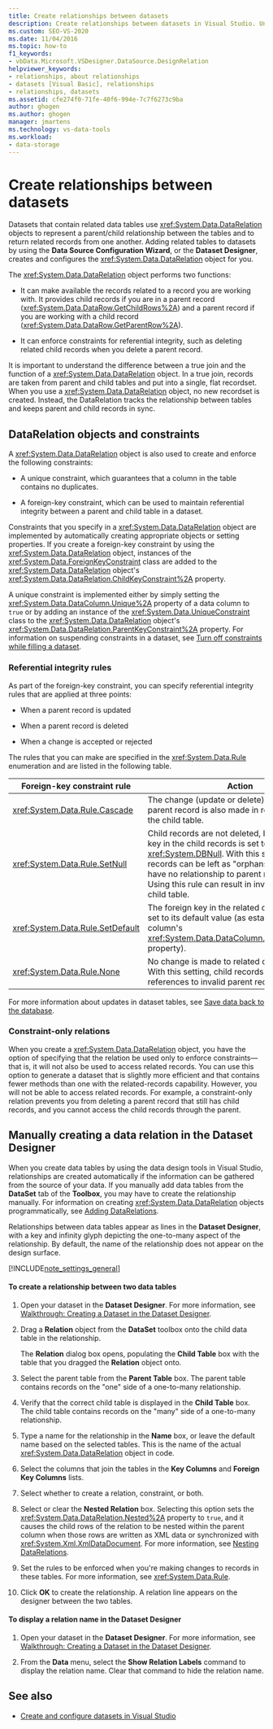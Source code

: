```yaml
---
title: Create relationships between datasets
description: Create relationships between datasets in Visual Studio. Understand DataRelation objects and constraints. Manually create a data relation in Dataset Manager.
ms.custom: SEO-VS-2020
ms.date: 11/04/2016
ms.topic: how-to
f1_keywords:
- vbData.Microsoft.VSDesigner.DataSource.DesignRelation
helpviewer_keywords:
- relationships, about relationships
- datasets [Visual Basic], relationships
- relationships, datasets
ms.assetid: cfe274f0-71fe-40f6-994e-7c7f6273c9ba
author: ghogen
ms.author: ghogen
manager: jmartens
ms.technology: vs-data-tools
ms.workload:
- data-storage
---
```

# Create relationships between datasets
Datasets that contain related data tables use <xref:System.Data.DataRelation> objects to represent a parent/child relationship between the tables and to return related records from one another. Adding related tables to datasets by using the **Data Source Configuration Wizard**, or the **Dataset Designer**, creates and configures the <xref:System.Data.DataRelation> object for you.

The <xref:System.Data.DataRelation> object performs two functions:

- It can make available the records related to a record you are working with. It provides child records if you are in a parent record (<xref:System.Data.DataRow.GetChildRows%2A>) and a parent record if you are working with a child record (<xref:System.Data.DataRow.GetParentRow%2A>).

- It can enforce constraints for referential integrity, such as deleting related child records when you delete a parent record.

It is important to understand the difference between a true join and the function of a <xref:System.Data.DataRelation> object. In a true join, records are taken from parent and child tables and put into a single, flat recordset. When you use a <xref:System.Data.DataRelation> object, no new recordset is created. Instead, the DataRelation tracks the relationship between tables and keeps parent and child records in sync.

## DataRelation objects and constraints
A <xref:System.Data.DataRelation> object is also used to create and enforce the following constraints:

- A unique constraint, which guarantees that a column in the table contains no duplicates.

- A foreign-key constraint, which can be used to maintain referential integrity between a parent and child table in a dataset.

Constraints that you specify in a <xref:System.Data.DataRelation> object are implemented by automatically creating appropriate objects or setting properties. If you create a foreign-key constraint by using the <xref:System.Data.DataRelation> object, instances of the <xref:System.Data.ForeignKeyConstraint> class are added to the <xref:System.Data.DataRelation> object's <xref:System.Data.DataRelation.ChildKeyConstraint%2A> property.

A unique constraint is implemented either by simply setting the <xref:System.Data.DataColumn.Unique%2A> property of a data column to `true` or by adding an instance of the <xref:System.Data.UniqueConstraint> class to the <xref:System.Data.DataRelation> object's <xref:System.Data.DataRelation.ParentKeyConstraint%2A> property. For information on suspending constraints in a dataset, see [Turn off constraints while filling a dataset](../data-tools/turn-off-constraints-while-filling-a-dataset.md).

### Referential integrity rules
As part of the foreign-key constraint, you can specify referential integrity rules that are applied at three points:

- When a parent record is updated

- When a parent record is deleted

- When a change is accepted or rejected

The rules that you can make are specified in the <xref:System.Data.Rule> enumeration and are listed in the following table.

|Foreign-key constraint rule|Action|
| - |------------|
|<xref:System.Data.Rule.Cascade>|The change (update or delete) made to the parent record is also made in related records in the child table.|
|<xref:System.Data.Rule.SetNull>|Child records are not deleted, but the foreign key in the child records is set to <xref:System.DBNull>. With this setting, child records can be left as "orphans"—that is, they have no relationship to parent records. **Note:** Using this rule can result in invalid data in the child table.|
|<xref:System.Data.Rule.SetDefault>|The foreign key in the related child records is set to its default value (as established by the column's <xref:System.Data.DataColumn.DefaultValue%2A> property).|
|<xref:System.Data.Rule.None>|No change is made to related child records. With this setting, child records can contain references to invalid parent records.|

For more information about updates in dataset tables, see [Save data back to the database](../data-tools/save-data-back-to-the-database.md).

### Constraint-only relations
When you create a <xref:System.Data.DataRelation> object, you have the option of specifying that the relation be used only to enforce constraints—that is, it will not also be used to access related records. You can use this option to generate a dataset that is slightly more efficient and that contains fewer methods than one with the related-records capability. However, you will not be able to access related records. For example, a constraint-only relation prevents you from deleting a parent record that still has child records, and you cannot access the child records through the parent.

## Manually creating a data relation in the Dataset Designer
When you create data tables by using the data design tools in Visual Studio, relationships are created automatically if the information can be gathered from the source of your data. If you manually add data tables from the **DataSet** tab of the **Toolbox**, you may have to create the relationship manually. For information on creating <xref:System.Data.DataRelation> objects programmatically, see [Adding DataRelations](/dotnet/framework/data/adonet/dataset-datatable-dataview/adding-datarelations).

Relationships between data tables appear as lines in the **Dataset Designer**, with a key and infinity glyph depicting the one-to-many aspect of the relationship. By default, the name of the relationship does not appear on the design surface.

[!INCLUDE[note_settings_general](../data-tools/includes/note_settings_general_md.md)]

#### To create a relationship between two data tables

1. Open your dataset in the **Dataset Designer**. For more information, see [Walkthrough: Creating a Dataset in the Dataset Designer](walkthrough-creating-a-dataset-with-the-dataset-designer.md).

2. Drag a **Relation** object from the **DataSet** toolbox onto the child data table in the relationship.

     The **Relation** dialog box opens, populating the **Child Table** box with the table that you dragged the **Relation** object onto.

3. Select the parent table from the **Parent Table** box. The parent table contains records on the "one" side of a one-to-many relationship.

4. Verify that the correct child table is displayed in the **Child Table** box. The child table contains records on the "many" side of a one-to-many relationship.

5. Type a name for the relationship in the **Name** box, or leave the default name based on the selected tables. This is the name of the actual <xref:System.Data.DataRelation> object in code.

6. Select the columns that join the tables in the **Key Columns** and **Foreign Key Columns** lists.

7. Select whether to create a relation, constraint, or both.

8. Select or clear the **Nested Relation** box. Selecting this option sets the <xref:System.Data.DataRelation.Nested%2A> property to `true`, and it causes the child rows of the relation to be nested within the parent column when those rows are written as XML data or synchronized with <xref:System.Xml.XmlDataDocument>. For more information, see [Nesting DataRelations](/dotnet/framework/data/adonet/dataset-datatable-dataview/nesting-datarelations).

9. Set the rules to be enforced when you're making changes to records in these tables. For more information, see <xref:System.Data.Rule>.

10. Click **OK** to create the relationship. A relation line appears on the designer between the two tables.

#### To display a relation name in the Dataset Designer

1. Open your dataset in the **Dataset Designer**. For more information, see [Walkthrough: Creating a Dataset in the Dataset Designer](walkthrough-creating-a-dataset-with-the-dataset-designer.md).

2. From the **Data** menu, select the **Show Relation Labels** command to display the relation name. Clear that command to hide the relation name.

## See also

- [Create and configure datasets in Visual Studio](../data-tools/create-and-configure-datasets-in-visual-studio.md)
